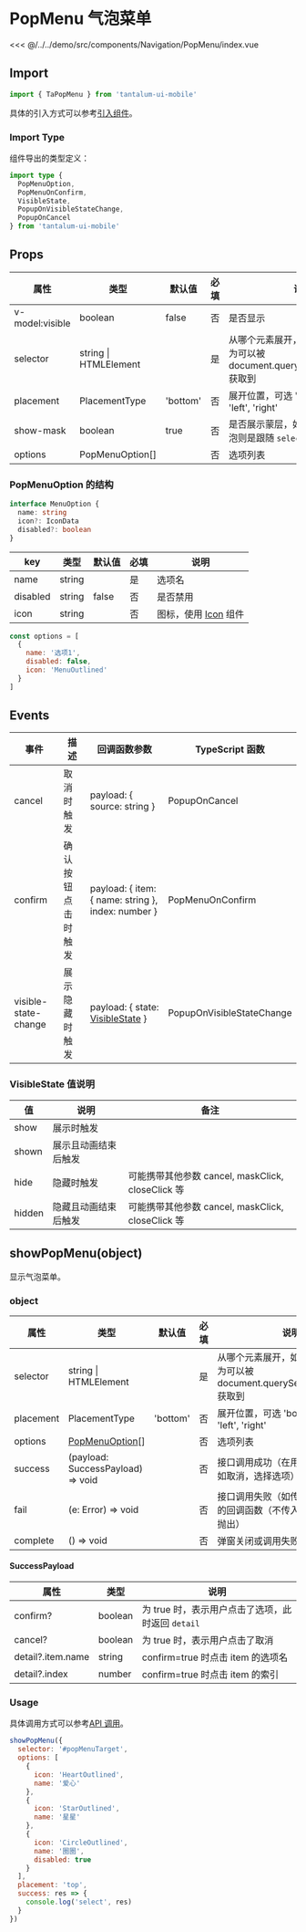 # PopMenu 气泡菜单

<CodeDemo name="PopMenu">

<<< @/../../demo/src/components/Navigation/PopMenu/index.vue

</CodeDemo>

## Import

```js
import { TaPopMenu } from 'tantalum-ui-mobile'
```

具体的引入方式可以参考[引入组件](../guide/import.md)。

### Import Type

组件导出的类型定义：

```ts
import type {
  PopMenuOption,
  PopMenuOnConfirm,
  VisibleState,
  PopupOnVisibleStateChange,
  PopupOnCancel
} from 'tantalum-ui-mobile'
```

## Props

| 属性            | 类型                  | 默认值   | 必填 | 说明                                                                              |
| --------------- | --------------------- | -------- | ---- | --------------------------------------------------------------------------------- |
| v-model:visible | boolean               | false    | 否   | 是否显示                                                                          |
| selector        | string \| HTMLElement |          | 是   | 从哪个元素展开，如果是 string，则为可以被 document.querySelector(selector) 获取到 |
| placement       | PlacementType         | 'bottom' | 否   | 展开位置，可选 'bottom', 'top', 'left', 'right'                                   |
| show-mask       | boolean               | true     | 否   | 是否展示蒙层，如果设置不展示，气泡则是跟随 `selector` 对应的元素                  |
| options         | PopMenuOption[]       |          | 否   | 选项列表                                                                          |

### PopMenuOption 的结构

```ts
interface MenuOption {
  name: string
  icon?: IconData
  disabled?: boolean
}
```

| key      | 类型   | 默认值 | 必填 | 说明                              |
| -------- | ------ | ------ | ---- | --------------------------------- |
| name     | string |        | 是   | 选项名                            |
| disabled | string | false  | 否   | 是否禁用                          |
| icon     | string |        | 否   | 图标，使用 [Icon](./Icon.md) 组件 |

```js
const options = [
  {
    name: '选项1',
    disabled: false,
    icon: 'MenuOutlined'
  }
]
```

## Events

| 事件                 | 描述               | 回调函数参数                                                         | TypeScript 函数           |
| -------------------- | ------------------ | -------------------------------------------------------------------- | ------------------------- |
| cancel               | 取消时触发         | payload: { source: string }                                          | PopupOnCancel             |
| confirm              | 确认按钮点击时触发 | payload: { item: { name: string }, index: number }                   | PopMenuOnConfirm          |
| visible-state-change | 展示隐藏时触发     | payload: { state: [VisibleState](./PopMenu.md#visiblestate-值说明) } | PopupOnVisibleStateChange |

### VisibleState 值说明

| 值     | 说明                 | 备注                                              |
| ------ | -------------------- | ------------------------------------------------- |
| show   | 展示时触发           |                                                   |
| shown  | 展示且动画结束后触发 |                                                   |
| hide   | 隐藏时触发           | 可能携带其他参数 cancel, maskClick, closeClick 等 |
| hidden | 隐藏且动画结束后触发 | 可能携带其他参数 cancel, maskClick, closeClick 等 |

## showPopMenu(object)

显示气泡菜单。

### object

| 属性      | 类型                                                  | 默认值   | 必填 | 说明                                                                              |
| --------- | ----------------------------------------------------- | -------- | ---- | --------------------------------------------------------------------------------- |
| selector  | string \| HTMLElement                                 |          | 是   | 从哪个元素展开，如果是 string，则为可以被 document.querySelector(selector) 获取到 |
| placement | PlacementType                                         | 'bottom' | 否   | 展开位置，可选 'bottom', 'top', 'left', 'right'                                   |
| options   | [PopMenuOption](./PopMenu.md#popmenuoption-的结构)[\] |          | 否   | 选项列表                                                                          |
| success   | (payload: SuccessPayload) => void                     |          | 否   | 接口调用成功（在用户做出选择后，如取消，选择选项）的回调函数                      |
| fail      | (e: Error) => void                                    |          | 否   | 接口调用失败（如传入错误的参数）的回调函数（不传入 fail 遇错误直接抛出）          |
| complete  | () => void                                            |          | 否   | 弹窗关闭或调用失败的回调函数                                                      |

#### SuccessPayload

| 属性              | 类型    | 说明                                              |
| ----------------- | ------- | ------------------------------------------------- |
| confirm?          | boolean | 为 true 时，表示用户点击了选项，此时返回 `detail` |
| cancel?           | boolean | 为 true 时，表示用户点击了取消                    |
| detail?.item.name | string  | confirm=true 时点击 item 的选项名                 |
| detail?.index     | number  | confirm=true 时点击 item 的索引                   |

### Usage

具体调用方式可以参考[API 调用](../guide/import.md#api-调用)。

```js
showPopMenu({
  selector: '#popMenuTarget',
  options: [
    {
      icon: 'HeartOutlined',
      name: '爱心'
    },
    {
      icon: 'StarOutlined',
      name: '星星'
    },
    {
      icon: 'CircleOutlined',
      name: '圈圈',
      disabled: true
    }
  ],
  placement: 'top',
  success: res => {
    console.log('select', res)
  }
})
```
